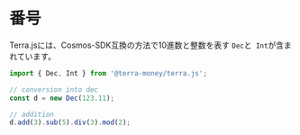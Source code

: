 # 番号

Terra.jsには、Cosmos-SDK互換の方法で10進数と整数を表す `Dec`と` Int`が含まれています。 

```ts
import { Dec, Int } from '@terra-money/terra.js';

// conversion into dec
const d = new Dec(123.11);

// addition
d.add(3).sub(5).div(3).mod(2);
